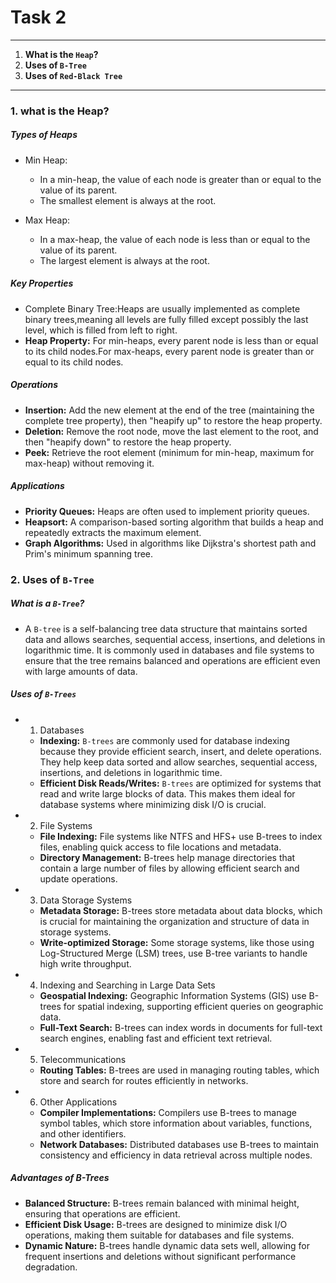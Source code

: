 # Task 2
---
1. **What is the `Heap`?**
2. **Uses of `B-Tree`**
3. **Uses of `Red-Black Tree`**
---
### 1. what is the Heap? ###
##### Types of Heaps #####
- Min Heap:
  - In a min-heap, the value of each node is greater than or equal to the value of its parent.
  - The smallest element is always at the root.

- Max Heap:
  - In a max-heap, the value of each node is less than or equal to the value of its parent.
  - The largest element is always at the root.

##### Key Properties #####
- Complete Binary Tree:Heaps are usually implemented as complete binary trees,meaning all levels are fully filled except possibly the last level, which is filled from left to right.
- **Heap Property:** For min-heaps, every parent node is less than or equal to its child nodes.For max-heaps, every parent node is greater than or equal to its child nodes.

##### Operations #####
- **Insertion:** Add the new element at the end of the tree (maintaining the complete tree property), then "heapify up" to restore the heap property.
- **Deletion:** Remove the root node, move the last element to the root, and then "heapify down" to restore the heap property.
- **Peek:** Retrieve the root element (minimum for min-heap, maximum for max-heap) without removing it.

##### Applications #####
- **Priority Queues:** Heaps are often used to implement priority queues.
- **Heapsort:** A comparison-based sorting algorithm that builds a heap and repeatedly extracts the maximum element.
- **Graph Algorithms:** Used in algorithms like Dijkstra's shortest path and Prim's minimum spanning tree.

### 2. Uses of `B-Tree` ###
##### What is a `B-Tree`? #####
- A `B-tree` is a self-balancing tree data structure that maintains sorted data and allows searches, sequential access, insertions, and deletions in logarithmic time. It is commonly used in databases and file systems to ensure that the tree remains balanced and operations are efficient even with large amounts of data.

##### Uses of `B-Trees` #####
- 1. Databases
  - **Indexing:** `B-trees` are commonly used for database indexing because they provide efficient search, insert, and delete operations. They help keep data sorted and allow searches, sequential access, insertions, and deletions in logarithmic time.
  - **Efficient Disk Reads/Writes:** `B-trees` are optimized for systems that read and write large blocks of data. This makes them ideal for database systems where minimizing disk I/O is crucial.

- 2. File Systems
  - **File Indexing:** File systems like NTFS and HFS+ use B-trees to index files, enabling quick access to file locations and metadata.
  - **Directory Management:** B-trees help manage directories that contain a large number of files by allowing efficient search and update operations.

- 3. Data Storage Systems
  - **Metadata Storage:** B-trees store metadata about data blocks, which is crucial for maintaining the organization and structure of data in storage systems.
  - **Write-optimized Storage:** Some storage systems, like those using Log-Structured Merge (LSM) trees, use B-tree variants to handle high write throughput.

- 4. Indexing and Searching in Large Data Sets
  - **Geospatial Indexing:** Geographic Information Systems (GIS) use B-trees for spatial indexing, supporting efficient queries on geographic data.
  - **Full-Text Search:** B-trees can index words in documents for full-text search engines, enabling fast and efficient text retrieval.

- 5. Telecommunications
  - **Routing Tables:** B-trees are used in managing routing tables, which store and search for routes efficiently in networks.

- 6. Other Applications
  - **Compiler Implementations:** Compilers use B-trees to manage symbol tables, which store information about variables, functions, and other identifiers.
  - **Network Databases:** Distributed databases use B-trees to maintain consistency and efficiency in data retrieval across multiple nodes.

##### Advantages of B-Trees #####
- **Balanced Structure:** B-trees remain balanced with minimal height, ensuring that operations are efficient.
- **Efficient Disk Usage:** B-trees are designed to minimize disk I/O operations, making them suitable for databases and file systems.
- **Dynamic Nature:** B-trees handle dynamic data sets well, allowing for frequent insertions and deletions without significant performance degradation.




